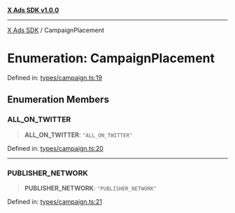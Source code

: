 [**X Ads SDK v1.0.0**](../README.md)

***

[X Ads SDK](../globals.md) / CampaignPlacement

# Enumeration: CampaignPlacement

Defined in: [types/campaign.ts:19](https://github.com/kage1020/x-ads-sdk/blob/main/src/types/campaign.ts#L19)

## Enumeration Members

### ALL\_ON\_TWITTER

> **ALL\_ON\_TWITTER**: `"ALL_ON_TWITTER"`

Defined in: [types/campaign.ts:20](https://github.com/kage1020/x-ads-sdk/blob/main/src/types/campaign.ts#L20)

***

### PUBLISHER\_NETWORK

> **PUBLISHER\_NETWORK**: `"PUBLISHER_NETWORK"`

Defined in: [types/campaign.ts:21](https://github.com/kage1020/x-ads-sdk/blob/main/src/types/campaign.ts#L21)
